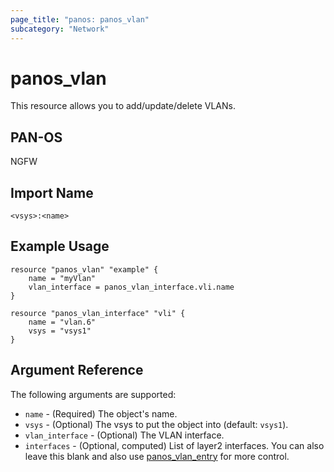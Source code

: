 ```yaml
---
page_title: "panos: panos_vlan"
subcategory: "Network"
---
```


# panos_vlan

This resource allows you to add/update/delete VLANs.


## PAN-OS

NGFW


## Import Name

```
<vsys>:<name>
```


## Example Usage

```hcl
resource "panos_vlan" "example" {
    name = "myVlan"
    vlan_interface = panos_vlan_interface.vli.name
}

resource "panos_vlan_interface" "vli" {
    name = "vlan.6"
    vsys = "vsys1"
}
```

## Argument Reference

The following arguments are supported:

* `name` - (Required) The object's name.
* `vsys` - (Optional) The vsys to put the object into (default: `vsys1`).
* `vlan_interface` - (Optional) The VLAN interface.
* `interfaces` - (Optional, computed) List of layer2 interfaces.  You can also leave
  this blank and also use [panos_vlan_entry](vlan_entry.html) for more control.

